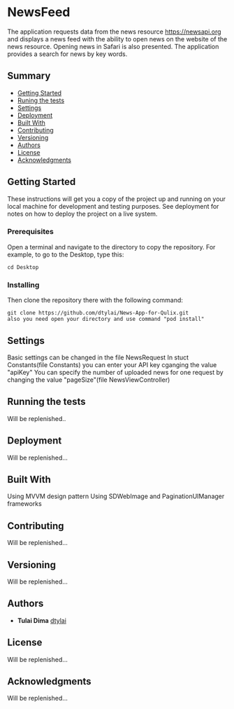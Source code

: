 # NewsFeed

The application requests data from the news resource https://newsapi.org and displays a news feed with the ability to open news on the website of the news resource. Opening news in Safari is also presented. The application provides a search for news by key words.

## Summary

  - [Getting Started](#getting-started)
  - [Runing the tests](#running-the-tests)
  - [Settings](#settings)
  - [Deployment](#deployment)
  - [Built With](#built-with)
  - [Contributing](#contributing)
  - [Versioning](#versioning)
  - [Authors](#authors)
  - [License](#license)
  - [Acknowledgments](#acknowledgments)

## Getting Started
  
These instructions will get you a copy of the project up and running on
your local machine for development and testing purposes. See deployment
for notes on how to deploy the project on a live system.

### Prerequisites


Open a terminal and navigate to the directory to copy the repository.
For example, to go to the Desktop, type this:

    cd Desktop


### Installing


Then clone the repository there with the following command:

    git clone https://github.com/dtylai/News-App-for-Qulix.git
    also you need open your directory and use command "pod install"
    
## Settings

Basic settings can be changed in the file NewsRequest
In stuct Constants(file Constants) you can enter your API key  cganging the value "apiKey"
You can specify the number of uploaded news for one request by changing the value "pageSize"(file NewsViewController)

## Running the tests

 Will be replenished..

## Deployment

 Will be replenished...

## Built With
Using MVVM design pattern
Using SDWebImage and PaginationUIManager frameworks
 
## Contributing

 Will be replenished...

## Versioning

 Will be replenished...

## Authors

  - **Tulai Dima** 
    [dtylai](https://github.com/dtylai)

## License

 Will be replenished...

## Acknowledgments

 Will be replenished...

